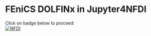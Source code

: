 # FEniCS DOLFINx in Jupyter4NFDI

Click on badge below to proceed:  
<a href="https://hub.nfdi-jupyter.de/v2/gh/danielandresarcones/j4nfdi_pyvista/HEAD?labpath=notebooks%2Fcreate_poly.ipynb&system=JSC-Cloud&flavor=m1nfdi" target="_blank">
  <img src="https://nfdi-jupyter.de/images/nfdi_badge.svg" alt="NFDI">
</a>
